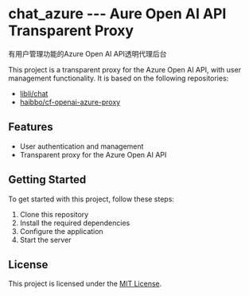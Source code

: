 # chat_azure --- Aure Open AI API Transparent Proxy

有用户管理功能的Azure Open AI  API透明代理后台

This project is a transparent proxy for the Azure Open AI API, with user management functionality. It is based on the following repositories:

- [libli/chat](https://github.com/libli/chat)
- [haibbo/cf-openai-azure-proxy](https://github.com/haibbo/cf-openai-azure-proxy)

## Features

- User authentication and management
- Transparent proxy for the Azure Open AI API

## Getting Started

To get started with this project, follow these steps:

1. Clone this repository
2. Install the required dependencies
3. Configure the application
4. Start the server

## License

This project is licensed under the [MIT License](https://opensource.org/licenses/MIT).

